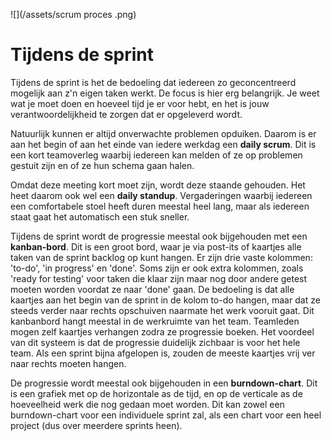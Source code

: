![](/assets/scrum proces .png)

# Tijdens de sprint

Tijdens de sprint is het de bedoeling dat iedereen zo geconcentreerd mogelijk aan z'n eigen taken werkt. De focus is hier erg belangrijk. Je weet wat je moet doen en hoeveel tijd je er voor hebt, en het is jouw verantwoordelijkheid te zorgen dat er opgeleverd wordt.

Natuurlijk kunnen er altijd onverwachte problemen opduiken. Daarom is er aan het begin of aan het einde van iedere werkdag een **daily scrum**. Dit is een kort teamoverleg waarbij iedereen kan melden of ze op problemen gestuit zijn en of ze hun schema gaan halen.

Omdat deze meeting kort moet zijn, wordt deze staande gehouden. Het heet daarom ook wel een **daily standup**. Vergaderingen waarbij iedereen een comfortabele stoel heeft duren meestal heel lang, maar als iedereen staat gaat het automatisch een stuk sneller.

Tijdens de sprint wordt de progressie meestal ook bijgehouden met een **kanban-bord**. Dit is een groot bord, waar je via post-its of kaartjes alle taken van de sprint backlog op kunt hangen. Er zijn drie vaste kolommen: 'to-do', 'in progress' en 'done'. Soms zijn er ook extra kolommen, zoals 'ready for testing' voor taken die klaar zijn maar nog door andere getest moeten worden voordat ze naar 'done' gaan. De bedoeling is dat alle kaartjes aan het begin van de sprint in de kolom to-do hangen, maar dat ze steeds verder naar rechts opschuiven naarmate het werk vooruit gaat. Dit kanbanbord hangt meestal in de werkruimte van het team. Teamleden mogen zelf kaartjes verhangen zodra ze progressie boeken. Het voordeel van dit systeem is dat de progressie duidelijk zichbaar is voor het hele team. Als een sprint bijna afgelopen is, zouden de meeste kaartjes vrij ver naar rechts moeten hangen.

De progressie wordt meestal ook bijgehouden in een **burndown-chart**. Dit is een grafiek met op de horizontale as de tijd, en op de verticale as de hoeveelheid werk die nog gedaan moet worden. Dit kan zowel een burndown-chart voor een individuele sprint zal, als een chart voor een heel project \(dus over meerdere sprints heen\).

